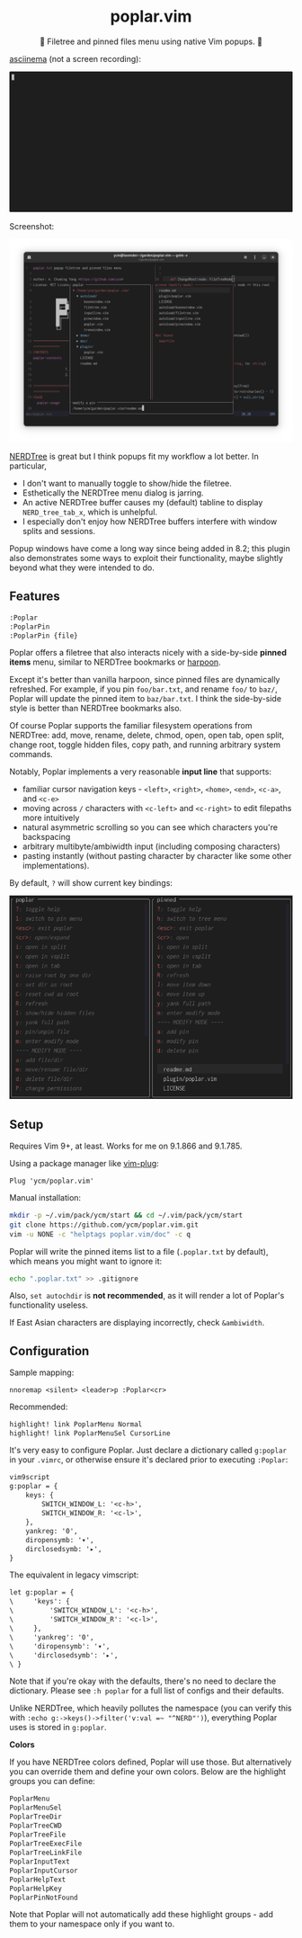 <h1 align="center">poplar.vim</h1>

<p align="center">🌳 Filetree and pinned files menu using native Vim popups. 📌</p>

[asciinema](https://asciinema.org) (not a screen recording):

![demogif](https://github.com/ycm/poplar.vim/blob/master/demo/demo.gif)

Screenshot:

![demopng](https://github.com/ycm/poplar.vim/blob/master/demo/demo.png)

[NERDTree](https://github.com/preservim/nerdtree) is great but I think popups fit my workflow a lot better. In particular,

- I don't want to manually toggle to show/hide the filetree.
- Esthetically the NERDTree menu dialog is jarring.
- An active NERDTree buffer causes my (default) tabline to display `NERD_tree_tab_x`, which is unhelpful.
- I especially don't enjoy how NERDTree buffers interfere with window splits and sessions.

Popup windows have come a long way since being added in 8.2; this plugin also demonstrates some ways to exploit their functionality, maybe slightly beyond what they were intended to do.

## Features

```vim
:Poplar
:PoplarPin
:PoplarPin {file}
```

Poplar offers a filetree that also interacts nicely with a side-by-side **pinned items** menu, similar to NERDTree bookmarks or [harpoon](https://github.com/ThePrimeagen/harpoon/).

Except it's better than vanilla harpoon, since pinned files are dynamically refreshed. For example, if you pin `foo/bar.txt`, and rename `foo/` to `baz/`, Poplar will update the pinned item to `baz/bar.txt`. I think the side-by-side style is better than NERDTree bookmarks also.

Of course Poplar supports the familiar filesystem operations from NERDTree: add, move, rename, delete, chmod, open, open tab, open split, change root, toggle hidden files, copy path, and running arbitrary system commands.

Notably, Poplar implements a very reasonable **input line** that supports:
- familiar cursor navigation keys - `<left>`, `<right>`, `<home>`, `<end>`, `<c-a>`, and `<c-e>`
- moving across `/` characters with `<c-left>` and `<c-right>` to edit filepaths more intuitively
- natural asymmetric scrolling so you can see which characters you're backspacing
- arbitrary multibyte/ambiwidth input (including composing characters)
- pasting instantly (without pasting character by character like some other implementations).

By default, `?` will show current key bindings:

![demohelppng](https://github.com/ycm/poplar.vim/blob/master/demo/demo-help.png)

## Setup

Requires Vim 9+, at least. Works for me on 9.1.866 and 9.1.785.

Using a package manager like [vim-plug](https://github.com/junegunn/vim-plug):
```vim
Plug 'ycm/poplar.vim'
```

Manual installation:

```sh
mkdir -p ~/.vim/pack/ycm/start && cd ~/.vim/pack/ycm/start
git clone https://github.com/ycm/poplar.vim.git
vim -u NONE -c "helptags poplar.vim/doc" -c q
```

Poplar will write the pinned items list to a file (`.poplar.txt` by default), which means you might want to ignore it:

```sh
echo ".poplar.txt" >> .gitignore
```

Also, `set autochdir` is **not recommended**, as it will render a lot of Poplar's functionality useless.

If East Asian characters are displaying incorrectly, check `&ambiwidth`.

## Configuration

Sample mapping:
```vim
nnoremap <silent> <leader>p :Poplar<cr>
```

Recommended:
```vim
highlight! link PoplarMenu Normal
highlight! link PoplarMenuSel CursorLine
```

It's very easy to configure Poplar. Just declare a dictionary called `g:poplar` in your `.vimrc`, or otherwise ensure it's declared prior to executing `:Poplar`:

```vim
vim9script
g:poplar = {
    keys: {
        SWITCH_WINDOW_L: '<c-h>',
        SWITCH_WINDOW_R: '<c-l>',
    },
    yankreg: '0',
    diropensymb: '▾',
    dirclosedsymb: '▸',
}
```

The equivalent in legacy vimscript:

```vim
let g:poplar = {
\     'keys': {
\         'SWITCH_WINDOW_L': '<c-h>',
\         'SWITCH_WINDOW_R': '<c-l>',
\     },
\     'yankreg': '0',
\     'diropensymb': '▾',
\     'dirclosedsymb': '▸',
\ }
```

Note that if you're okay with the defaults, there's no need to declare the dictionary. Please see `:h poplar` for a full list of configs and their defaults.

Unlike NERDTree, which heavily pollutes the namespace (you can verify this with `:echo g:->keys()->filter('v:val =~ "^NERD"')`), everything Poplar uses is stored in `g:poplar`.

**Colors**

If you have NERDTree colors defined, Poplar will use those. But alternatively you can override them and define your own colors. Below are the highlight groups you can define:

```vim
PoplarMenu
PoplarMenuSel
PoplarTreeDir
PoplarTreeCWD
PoplarTreeFile
PoplarTreeExecFile
PoplarTreeLinkFile
PoplarInputText
PoplarInputCursor
PoplarHelpText
PoplarHelpKey
PoplarPinNotFound
```

Note that Poplar will not automatically add these highlight groups - add them to your namespace only if you want to.
